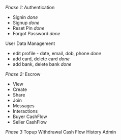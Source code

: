 *Phase 1:*
Authentication
- Signin _done_
- Signup _done_
- Reset Pin _done_
- Forgot Password _done_

User Data Management
- edit profile - date, email, dob, phone _done_
- add card, delete card _done_
- add bank, delete bank _done_



*Phase 2:*
Escrow 
- View
- Create
- Share
- Join
- Messages
- Interactions
- Buyer CashFlow
- Seller CashFlow

*Phase 3*
Topup
Withdrawal
Cash Flow History
Admin
